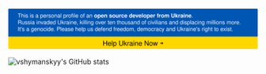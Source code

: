 [![SWUbanner](https://raw.githubusercontent.com/vshymanskyy/StandWithUkraine/main/banner-personal-page.svg)](https://vshymanskyy.github.io/StandWithUkraine)

![vshymanskyy's GitHub stats](https://github-readme-stats.vercel.app/api?username=RazrFalcon&show_icons=true&hide_title=true&hide_rank=true&hide=issues&count_private=false&disable_animations=true)
